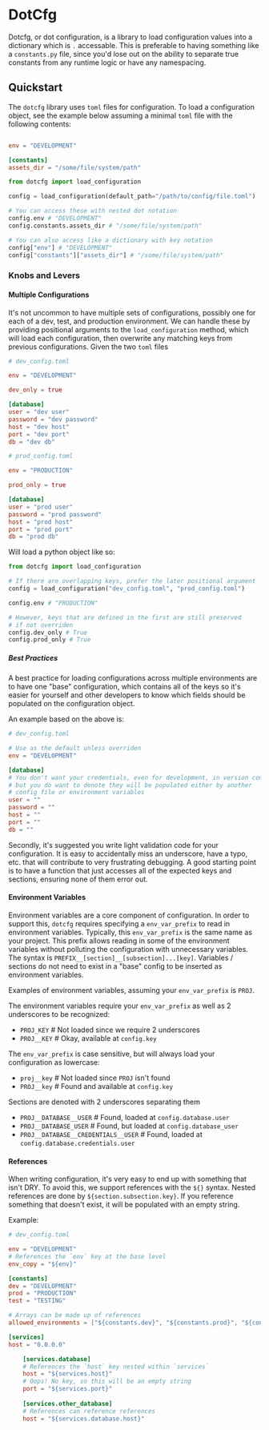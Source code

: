 # DotCfg
Dotcfg, or dot configuration, is a library to load configuration values into a dictionary which is `.` accessable. This is preferable to having something like a `constants.py` file, since you'd lose out on the ability to separate true constants from any runtime logic or have any namespacing.

## Quickstart
The `dotcfg` library uses `toml` files for configuration. To load a configuration object, see the example below assuming a minimal `toml` file with the following contents:

```toml

env = "DEVELOPMENT"

[constants]
assets_dir = "/some/file/system/path"
```

```python
from dotcfg import load_configuration

config = load_configuration(default_path="/path/to/config/file.toml")

# You can access these with nested dot notation
config.env # "DEVELOPMENT"
config.constants.assets_dir # "/some/file/system/path"

# You can also access like a dictionary with key notation
config["env"] # "DEVELOPMENT"
config["constants"]["assets_dir"] # "/some/file/system/path"
```

### Knobs and Levers

#### Multiple Configurations
It's not uncommon to have multiple sets of configurations, possibly one for each of a dev, test, and production environment. We can handle these by providing positional arguments to the `load_configuration` method, which will load each configuration, then overwrite any matching keys from previous configurations. Given the two `toml` files

```toml
# dev_config.toml

env = "DEVELOPMENT"

dev_only = true

[database]
user = "dev user"
password = "dev password"
host = "dev host"
port = "dev port"
db = "dev db"
```

```toml
# prod_config.toml

env = "PRODUCTION"

prod_only = true

[database]
user = "prod user"
password = "prod password"
host = "prod host"
port = "prod port"
db = "prod db"
```

Will load a python object like so:

```python
from dotcfg import load_configuration

# If there are overlapping keys, prefer the later positional argument
config = load_configuration("dev_config.toml", "prod_config.toml")

config.env # "PRODUCTION"

# However, keys that are defined in the first are still preserved
# if not overriden
config.dev_only # True
config.prod_only # True
```

##### Best Practices
A best practice for loading configurations across multiple environments are to have one "base" configuration, which contains all of the keys so it's easier for yourself and other developers to know which fields should be populated on the configuration object.

An example based on the above is:

```toml
# dev_config.toml

# Use as the default unless overriden
env = "DEVELOPMENT"

[database]
# You don't want your credentials, even for development, in version control
# but you do want to denote they will be populated either by another
# config file or environment variables
user = ""
password = ""
host = ""
port = ""
db = ""
```

Secondly, it's suggested you write light validation code for your configuration. It is easy to accidentally miss an underscore, have a typo, etc. that will contribute to very frustrating debugging. A good starting point is to have a function that just accesses all of the expected keys and sections, ensuring none of them error out.

#### Environment Variables
Environment variables are a core component of configuration. In order to support this, `dotcfg` requires specifying a `env_var_prefix` to read in environment variables. Typically, this `env_var_prefix` is the same name as your project. This prefix allows reading in some of the environment variables without polluting the configuration with unnecessary variables. The syntax is `PREFIX__[section]__[subsection]...[key]`. Variables / sections do not need to exist in a "base" config to be inserted as environment variables.

Examples of environment variables, assuming your `env_var_prefix` is `PROJ`.

The environment variables require your `env_var_prefix` as well as 2 underscores to be recognized:

* `PROJ_KEY` # Not loaded since we require 2 underscores
* `PROJ__KEY` # Okay, available at `config.key`

The `env_var_prefix` is case sensitive, but will always load your configuration as lowercase:

* `proj__key` # Not loaded since `PROJ` isn't found
* `PROJ__key` # Found and available at `config.key`

Sections are denoted with 2 underscores separating them

* `PROJ__DATABASE__USER` # Found, loaded at `config.database.user`
* `PROJ__DATABASE_USER` # Found, but loaded at `config.database_user`
* `PROJ__DATABASE__CREDENTIALS__USER` # Found, loaded at `config.database.credentials.user`


#### References
When writing configuration, it's very easy to end up with something that isn't DRY. To avoid this, we support references with the `${}` syntax. Nested references are done by `${section.subsection.key}`. If you reference something that doesn't exist, it will be populated with an empty string.

Example:

```toml
# dev_config.toml

env = "DEVELOPMENT"
# References the `env` key at the base level
env_copy = "${env}"

[constants]
dev = "DEVELOPMENT"
prod = "PRODUCTION"
test = "TESTING"

# Arrays can be made up of references
allowed_environments = ["${constants.dev}", "${constants.prod}", "${constants.test}"]

[services]
host = "0.0.0.0"

    [services.database]
    # References the `host` key nested within `services`
    host = "${services.host}"
    # Oops! No key, so this will be an empty string
    port = "${services.port}"
    
    [services.other_database]
    # References can reference references
    host = "${services.database.host}"
```
